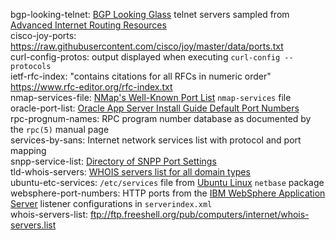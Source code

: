 bgp-looking-telnet: [BGP Looking Glass](https://www.bgp4.net/) telnet servers sampled from [Advanced Internet Routing Resources](http://www.bgp4.as)  
cisco-joy-ports: <https://raw.githubusercontent.com/cisco/joy/master/data/ports.txt>  
curl-config-protos: output displayed when executing `curl-config --protocols`  
ietf-rfc-index: "contains citations for all RFCs in numeric order" <https://www.rfc-editor.org/rfc-index.txt>  
nmap-services-file: [NMap's Well-Known Port List](https://nmap.org/book/nmap-services.html) `nmap-services` file  
oracle-port-list: [Oracle App Server Install Guide Default Port Numbers](https://docs.oracle.com/cd/B14101_13/install.1012/install/ports.htm)   
rpc-prognum-names: RPC program number database as documented by the `rpc(5)` manual page  
services-by-sans: Internet network services list with protocol and port mapping  
snpp-service-list: [Directory of SNPP Port Settings](https://www.notepage.net/snpp.htm)  
tld-whois-servers: [WHOIS servers list for all domain types](http://www.nirsoft.net/whois_servers_list.html)  
ubuntu-etc-services: `/etc/services` file from [Ubuntu Linux](https://www.ubuntu.com) `netbase` package  
websphere-port-numbers: HTTP ports from the [IBM WebSphere Application Server](https://www.ibm.com/cloud/websphere-application-platform) listener configurations in `serverindex.xml`   
whois-servers-list: <ftp://ftp.freeshell.org/pub/computers/internet/whois-servers.list>  
